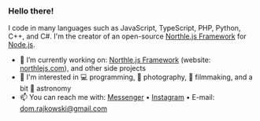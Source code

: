 ### Hello there!

I code in many languages such as JavaScript, TypeScript, PHP, Python, C++, and C#. I'm the creator of an open-source [Northle.js Framework](https://northlejs.com) for [Node.js](https://nodejs.org).

- 🔭 I’m currently working on: [Northle.js Framework](https://github.com/northle) (website: [northlejs.com](https://northlejs.com)), and other side projects
- 💜 I'm interested in 💻 programming, 📸 photography, 🎥 filmmaking, and a bit 🔭 astronomy
- 📫 You can reach me with: [Messenger](https://www.facebook.com/dominik.rajkowski.9) • [Instagram](https://www.instagram.com/dominiq_rajkowski) • E-mail: dom.rajkowski@gmail.com
